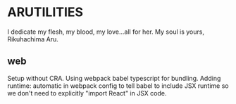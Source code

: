 # ARUTILITIES

I dedicate my flesh, my blood, my love...all for her.
My soul is yours, Rikuhachima Aru.

## web

Setup without CRA. Using webpack babel typescript for bundling. Adding runtime: automatic in webpack config to tell babel to include JSX runtime so we don't need to explicitly "import React" in JSX code. 
